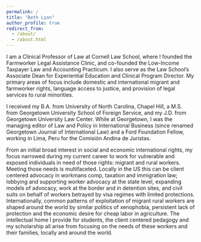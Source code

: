 ```yaml
---
permalink: /
title: "Beth Lyon"
author_profile: true
redirect_from: 
  - /about/
  - /about.html
---
```


I am a Clinical Professor of Law at Cornell Law School, where I founded the Farmworker Legal Assistance Clinic, and co-founded the Low-Income Taxpayer Law and Accounting Practicum. I also serve as the Law School’s Associate Dean for Experiential Education and Clinical Program Director. My primary areas of focus include domestic and international migrant and farmworker rights, language access to justice, and provision of legal services to rural minorities.

I received my B.A. from University of North Carolina, Chapel Hill, a M.S. from Georgetown University School of Foreign Service, and my J.D. from Georgetown University Law Center. While at Georgetown, I was the managing editor of Law and Policy in International Business (since renamed Georgetown Journal of International Law) and a Ford Foundation Fellow, working in Lima, Peru for the Comisión Andina de Juristas.

From an initial broad interest in social and economic international rights, my focus narrowed during my current career to work for  vulnerable and exposed individuals in need of those rights: migrant and rural workers. Meeting those needs is multifaceted. Locally in the US this can be client centered advocacy in workmans comp, taxation and immigration law; lobbying and supporting worker advocacy at the state level, expanding  models of advocacy, work at the border and in detention sites, and civil suits on behalf of workers betrayed by visa regimes with limited protections. Internationally, common patterns of exploitation of migrant rural workers are shaped around the world by similar politics of xenophobia, persistent lack of protection and the economic desire for cheap labor in agriculture. The intellectual home I provide for students, the client centered pedagogy and my scholarship all arise from focusing on the needs of these workers and their families, locally and around the world. 
